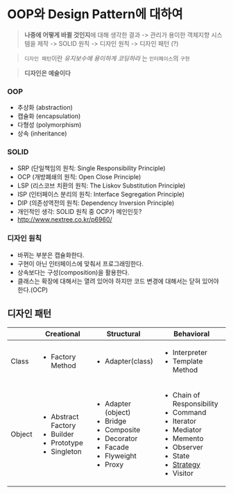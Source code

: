 # OOP와 Design Pattern에 대하여

> **나중에 어떻게 바뀔 것인지**에 대해 생각한 결과 -> 관리가 용이한 객체지향 시스템을 제작 -> SOLID 원칙 -> 디자인 원칙 -> 디자인 패턴 (?)

> `디자인 패턴`이란 _유지보수에 용이하게 코딩하라_ 는 `인터페이스`의 `구현`

> **디자인은 예술이다**

### OOP
- 추상화 (abstraction)
- 캡슐화 (encapsulation)
- 다형성 (polymorphism)
- 상속 (inheritance)

### SOLID
- SRP (단일책임의 원칙: Single Responsibility Principle)
- OCP (개방폐쇄의 원칙: Open Close Principle)
- LSP (리스코브 치환의 원칙: The Liskov Substitution Principle)
- ISP (인터페이스 분리의 원칙: Interface Segregation Principle)
- DIP (의존성역전의 원칙: Dependency Inversion Principle)
- 개인적인 생각: SOLID 원칙 중 OCP가 메인인듯?
- http://www.nextree.co.kr/p6960/

### 디자인 원칙
- 바뀌는 부분은 캡슐화한다.
- 구현이 아닌 인터페이스에 맞춰서 프로그래밍한다.
- 상속보다는 구성(composition)을 활용한다.
- 클래스는 확장에 대해서는 열려 있어야 하지만 코드 변경에 대해서는 닫혀 있어야 한다.(OCP)

## 디자인 패턴
|| Creational | Structural | Behavioral |
|---|---|---|---|
| Class | <ul><li>Factory Method</li></ul> | <ul><li>Adapter(class)</li></ul> | <ul><li>Interpreter</li><li>Template Method</li></ul> |
| Object | <ul><li>Abstract Factory</li><li>Builder</li><li>Prototype</li><li>Singleton</li></ul> | <ul><li>Adapter (object)</li><li>Bridge</li><li>Composite</li><li>Decorator</li><li>Facade</li><li>Flyweight</li><li>Proxy</li></ul> | <ul><li>Chain of Responsibility</li><li>Command</li><li>Iterator</li><li>Mediator</li><li>Memento</li><li>Observer</li><li>State</li><li>[Strategy](Strategy.md)</li><li>Visitor</li></ul>  |
